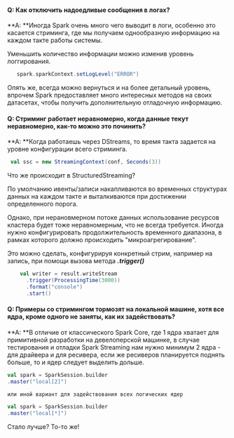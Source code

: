 #### Q: Как отключить надоедливые сообщения в логах?

**A: **Иногда Spark очень много чего выводит в логи, особенно это касается стриминга, где мы получаем однообразную информацию на каждом такте работы системы.

Уменьшить количество информации можно изменив уровень логгирования.

```scala
   spark.sparkContext.setLogLevel("ERROR")
```

Опять же, всегда можно вернуться и на более детальный уровень, впрочем Spark предоставляет много интересных методов на своих датасетах, чтобы получить дополнительную отладочную информацию.

#### Q: Стриминг работает неравномерно, когда данные текут неравномерно, как-то можно это починить?

**A: **Когда работаешь через DStreams, то  время такта задается на уровне конфигурации всего стриминга. 

```scala
 val ssc = new StreamingContext(conf, Seconds(3))
```

Что же происходит в  StructuredStreaming?

По умолчанию ивенты/записи накапливаются во временных структурах данных на каждом такте и выталкиваются при достижении определенного порога.

Однако, при нерановмерном потоке данных использование ресурсов кластера будет тоже неравномерным, что не всегда требуется. Иногда нужно конфигурировать продолжительность временного диапазона, в рамках которого должно происходить "микроагрегирование".

Это можно сделать, конфигурируя конкретный стрим, например на запись, при помощи вызова метода _**.trigger\(\)**_

```scala
    val writer = result.writeStream
      .trigger(ProcessingTime(3000))
      .format("console")
      .start()
```

#### Q: Примеры со стримингом тормозят на локальной машине, хотя все ядра, кроме одного не заняты, как их задействовать?

**A: **В отличие от классического Spark Core, где 1 ядра хватает для примитивной разработки на девелоперской машинке, в случае тестирования и отладки Spark Streaming нам нужно минимум 2 ядра - для драйвера и для ресивера, если же ресиверов планируется поднять больше, то и ядер следует выделить дольше.

```scala
val spark = SparkSession.builder
.master("local[2]")

или иной вариант для задействования всех логических ядер

val spark = SparkSession.builder
.master("local[*]")
```

Стало лучше? То-то же!

